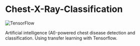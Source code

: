 # Chest-X-Ray-Classification

![TensorFlow](https://img.shields.io/badge/TensorFlow-%23FF6F00.svg?style=for-the-badge&logo=TensorFlow&logoColor=white)

Artificial intelligence (AI)-powered chest disease detection and classification. Using transfer learning with Tensorflow.